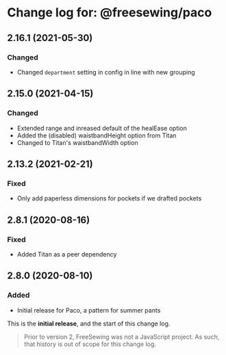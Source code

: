 # Change log for: @freesewing/paco


## 2.16.1 (2021-05-30)

### Changed

 - Changed `department` setting in config in line with new grouping

## 2.15.0 (2021-04-15)

### Changed

 - Extended range and inreased default of the healEase option
 - Added the (disabled) waistbandHeight option from Titan
 - Changed to Titan's waistbandWidth option

## 2.13.2 (2021-02-21)

### Fixed

 - Only add paperless dimensions for pockets if we drafted pockets

## 2.8.1 (2020-08-16)

### Fixed

 - Added Titan as a peer dependency

## 2.8.0 (2020-08-10)

### Added

 - Initial release for Paco, a pattern for summer pants


This is the **initial release**, and the start of this change log.

> Prior to version 2, FreeSewing was not a JavaScript project.
> As such, that history is out of scope for this change log.

